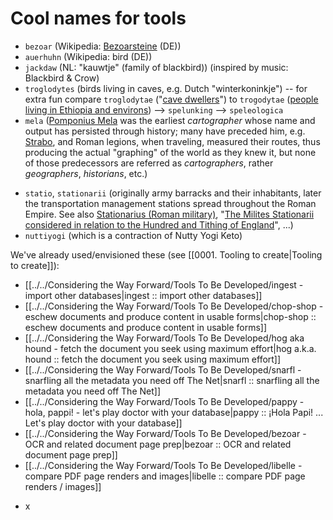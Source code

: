 # Cool names for tools

- `bezoar`  (Wikipedia: [Bezoarsteine](https://www.google.com/search?q=Bezoarsteine&oq=Bezoarsteine) (DE))
- `auerhuhn` (Wikipedia: bird (DE))
- `jackdaw` (NL: "kauwtje" (family of blackbird))  (inspired by music: Blackbird & Crow)
- `troglodytes` (birds living in caves, e.g. Dutch "winterkoninkje") -- for extra fun compare `troglodytae` ("[cave dwellers](https://en.wikipedia.org/wiki/Troglodytae)") to `trogodytae` ([people living in Ethiopia and environs](https://oxfordre.com/classics/display/10.1093/acrefore/9780199381135.001.0001/acrefore-9780199381135-e-6581;jsessionid=1D13817E2D77A1285548CDFE2476E972)) --> `spelunking` --> `speleologica`
- `mela` ([Pomponius Mela](https://en.wikipedia.org/wiki/Pomponius_Mela) was the earliest *cartographer* whose name and output has persisted through history; many have preceded him, e.g. [Strabo](https://en.wikipedia.org/wiki/Strabo), and Roman legions, when traveling, measured their routes, thus producing the actual "graphing" of the world as they knew it, but none of those predecessors are referred as *cartographers*, rather *geographers*, *historians*, etc.)
* `statio`, `stationarii` (originally army barracks and their inhabitants, later the transportation management stations spread throughout the Roman Empire. See also [Stationarius (Roman military)](https://en.wikipedia.org/wiki/Stationarius_(Roman_military)), "[The Milites Stationarii considered in relation to the Hundred and Tithing of England](https://sci-hub.ru/10.1017/S0261340900006767)", ...)
* `nuttiyogi` (which is a contraction of Nutty Yogi Keto)

We've already used/envisioned these (see [[0001. Tooling to create|Tooling to create]]):

* [[../../Considering the Way Forward/Tools To Be Developed/ingest - import other databases|ingest :: import other databases]]
* [[../../Considering the Way Forward/Tools To Be Developed/chop-shop - eschew documents and produce content in usable forms|chop-shop :: eschew documents and produce content in usable forms]]
* [[../../Considering the Way Forward/Tools To Be Developed/hog aka hound - fetch the document you seek using maximum effort|hog a.k.a. hound :: fetch the document you seek using maximum effort]]
* [[../../Considering the Way Forward/Tools To Be Developed/snarfl - snarfling all the metadata you need off The Net|snarfl :: snarfling all the metadata you need off The Net]]
* [[../../Considering the Way Forward/Tools To Be Developed/pappy - hola, pappi! - let's play doctor with your database|pappy :: ¡Hola Papi! ... Let's play doctor with your database]]
* [[../../Considering the Way Forward/Tools To Be Developed/bezoar - OCR and related document page prep|bezoar :: OCR and related document page prep]]
* [[../../Considering the Way Forward/Tools To Be Developed/libelle - compare PDF page renders and images|libelle :: compare PDF page renders / images]]
- x
